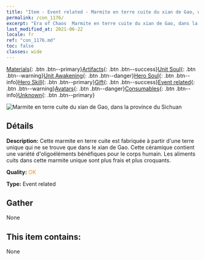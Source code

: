 ```yaml
---
title: "Item - Event related - Marmite en terre cuite du xian de Gao, dans la province du Sichuan"
permalink: /con_1176/
excerpt: "Era of Chaos  Marmite en terre cuite du xian de Gao, dans la province du Sichuan"
last_modified_at: 2021-06-22
locale: fr
ref: "con_1176.md"
toc: false
classes: wide
---
```

 [Materials](/ItemsFR/){: .btn .btn--primary}[Artifacts](/ItemsFR/Artifacts/){: .btn .btn--success}[Unit Soul](/ItemsFR/UnitSoul/){: .btn .btn--warning}[Unit Awakening](/ItemsFR/UnitAwakening/){: .btn .btn--danger}[Hero Soul](/ItemsFR/HeroSoul/){: .btn .btn--info}[Hero Skill](/ItemsFR/HeroSkill/){: .btn .btn--primary}[Gift](/ItemsFR/Gift/){: .btn .btn--success}[Event related](/ItemsFR/Events/){: .btn .btn--warning}[Avatars](/ItemsFR/Avatars/){: .btn .btn--danger}[Consumables](/ItemsFR/Consumables/){: .btn .btn--info}[Unknown](/ItemsFR/Unknown/){: .btn .btn--primary}

 ![Marmite en terre cuite du xian de Gao, dans la province du Sichuan](/images/t/i_81511231.png)

## Détails
 **Description:** Cette marmite en terre cuite est fabriquée à partir d'une terre unique qui ne se trouve que dans le xian de Gao. Cette céramique contient une variété d'oligoéléments bénéfiques pour le corps humain. Les aliments cuits dans cette marmite unique sont plus frais et plus croquants.

 **Quality:** <span style="color: #FF8C00">OK</span>

 **Type:** Event related

## Gather

  None

## This item contains:

  None

